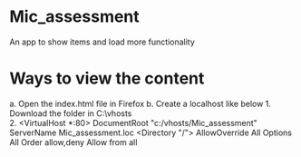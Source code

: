 # Mic_assessment
An app to show items and load more functionality

# Ways to view the content
a. Open the index.html file in Firefox
b. Create a localhost like below 
	1. Download the folder in C:\vhosts\
	2. <VirtualHost *:80>
		  DocumentRoot "c:/vhosts/Mic_assessment"
		  ServerName Mic_assessment.loc
			<Directory "/">
				AllowOverride All
				Options  All
				Order allow,deny
				Allow from all
			</Directory>
	   </VirtualHost>
